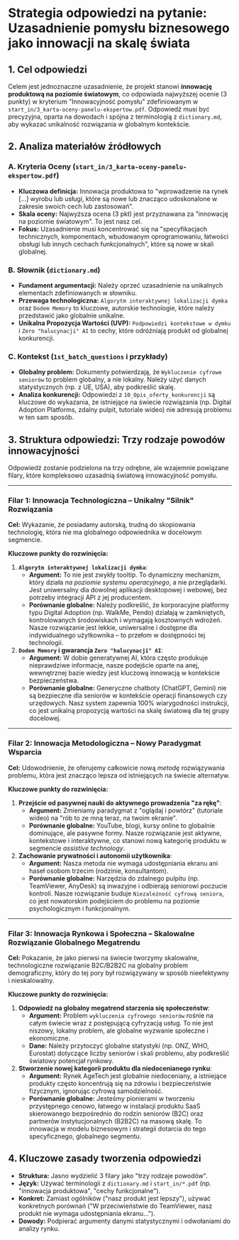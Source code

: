 # Strategia odpowiedzi na pytanie: Uzasadnienie pomysłu biznesowego jako innowacji na skalę świata

## 1. Cel odpowiedzi

Celem jest jednoznaczne uzasadnienie, że projekt stanowi **innowację produktową na poziomie światowym**, co odpowiada najwyższej ocenie (3 punkty) w kryterium "Innowacyjność pomysłu" zdefiniowanym w `start_in/3_karta-oceny-panelu-ekspertow.pdf`. Odpowiedź musi być precyzyjna, oparta na dowodach i spójna z terminologią z `dictionary.md`, aby wykazać unikalność rozwiązania w globalnym kontekście.

## 2. Analiza materiałów źródłowych

### A. Kryteria Oceny (`start_in/3_karta-oceny-panelu-ekspertow.pdf`)
- **Kluczowa definicja:** Innowacja produktowa to "wprowadzenie na rynek [...] wyrobu lub usługi, które są nowe lub znacząco udoskonalone w zakresie swoich cech lub zastosowań".
- **Skala oceny:** Najwyższa ocena (3 pkt) jest przyznawana za "innowację na poziomie światowym". To jest nasz cel.
- **Fokus:** Uzasadnienie musi koncentrować się na "specyfikacjach technicznych, komponentach, wbudowanym oprogramowaniu, łatwości obsługi lub innych cechach funkcjonalnych", które są nowe w skali globalnej.

### B. Słownik (`dictionary.md`)
- **Fundament argumentacji:** Należy oprzeć uzasadnienie na unikalnych elementach zdefiniowanych w słowniku.
- **Przewaga technologiczna:** `Algorytm interaktywnej lokalizacji dymka` oraz `Dodem Memory` to kluczowe, autorskie technologie, które należy przedstawić jako globalnie unikalne.
- **Unikalna Propozycja Wartości (UVP):** `Podpowiedzi kontekstowe w dymku` i `Zero "halucynacji" AI` to cechy, które odróżniają produkt od globalnej konkurencji.

### C. Kontekst (`1st_batch_questions` i przykłady)
- **Globalny problem:** Dokumenty potwierdzają, że `Wykluczenie cyfrowe seniorów` to problem globalny, a nie lokalny. Należy użyć danych statystycznych (np. z UE, USA), aby podkreślić skalę.
- **Analiza konkurencji:** Odpowiedzi z `10_Opis_oferty_konkurencji` są kluczowe do wykazania, że istniejące na świecie rozwiązania (np. Digital Adoption Platforms, zdalny pulpit, tutoriale wideo) nie adresują problemu w ten sam sposób.

## 3. Struktura odpowiedzi: Trzy rodzaje powodów innowacyjności

Odpowiedź zostanie podzielona na trzy odrębne, ale wzajemnie powiązane filary, które kompleksowo uzasadnią światową innowacyjność pomysłu.

---

### Filar 1: Innowacja Technologiczna – Unikalny "Silnik" Rozwiązania

**Cel:** Wykazanie, że posiadamy autorską, trudną do skopiowania technologię, która nie ma globalnego odpowiednika w docelowym segmencie.

**Kluczowe punkty do rozwinięcia:**
1.  **`Algorytm interaktywnej lokalizacji dymka`**:
    -   **Argument:** To nie jest zwykły tooltip. To dynamiczny mechanizm, który działa *na poziomie systemu operacyjnego*, a nie przeglądarki. Jest uniwersalny dla dowolnej aplikacji desktopowej i webowej, bez potrzeby integracji API z jej producentem.
    -   **Porównanie globalne:** Należy podkreślić, że korporacyjne platformy typu Digital Adoption (np. WalkMe, Pendo) działają w zamkniętych, kontrolowanych środowiskach i wymagają kosztownych wdrożeń. Nasze rozwiązanie jest lekkie, uniwersalne i dostępne dla indywidualnego użytkownika – to przełom w dostępności tej technologii.
2.  **`Dodem Memory` i gwarancja `Zero "halucynacji" AI`**:
    -   **Argument:** W dobie generatywnej AI, która często produkuje nieprawdziwe informacje, nasze podejście oparte na anej, wewnętrznej bazie wiedzy jest kluczową innowacją w kontekście bezpieczeństwa.
    -   **Porównanie globalne:** Generyczne chatboty (ChatGPT, Gemini) nie są bezpieczne dla seniorów w kontekście operacji finansowych czy urzędowych. Nasz system zapewnia 100% wiarygodności instrukcji, co jest unikalną propozycją wartości na skalę światową dla tej grupy docelowej.

---

### Filar 2: Innowacja Metodologiczna – Nowy Paradygmat Wsparcia

**Cel:** Udowodnienie, że oferujemy całkowicie nową *metodę* rozwiązywania problemu, która jest znacząco lepsza od istniejących na świecie alternatyw.

**Kluczowe punkty do rozwinięcia:**
1.  **Przejście od pasywnej nauki do aktywnego prowadzenia "za rękę"**:
    -   **Argument:** Zmieniamy paradygmat z "oglądaj i powtórz" (tutoriale wideo) na "rób to ze mną teraz, na twoim ekranie".
    -   **Porównanie globalne:** YouTube, blogi, kursy online to globalnie dominujące, ale pasywne formy. Nasze rozwiązanie jest aktywne, kontekstowe i interaktywne, co stanowi nową kategorię produktu w segmencie *assistive technology*.
2.  **Zachowanie prywatności i autonomii użytkownika**:
    -   **Argument:** Nasza metoda nie wymaga udostępniania ekranu ani haseł osobom trzecim (rodzinie, konsultantom).
    -   **Porównanie globalne:** Narzędzia do zdalnego pulpitu (np. TeamViewer, AnyDesk) są inwazyjne i odbierają seniorowi poczucie kontroli. Nasze rozwiązanie buduje `Niezależność cyfrową seniora`, co jest nowatorskim podejściem do problemu na poziomie psychologicznym i funkcjonalnym.

---

### Filar 3: Innowacja Rynkowa i Społeczna – Skalowalne Rozwiązanie Globalnego Megatrendu

**Cel:** Pokazanie, że jako pierwsi na świecie tworzymy skalowalne, technologiczne rozwiązanie B2C/B2B2C na globalny problem demograficzny, który do tej pory był rozwiązywany w sposób nieefektywny i nieskalowalny.

**Kluczowe punkty do rozwinięcia:**
1.  **Odpowiedź na globalny megatrend starzenia się społeczeństw**:
    -   **Argument:** Problem `wykluczenia cyfrowego seniorów` rośnie na całym świecie wraz z postępującą cyfryzacją usług. To nie jest niszowy, lokalny problem, ale globalne wyzwanie społeczne i ekonomiczne.
    -   **Dane:** Należy przytoczyć globalne statystyki (np. ONZ, WHO, Eurostat) dotyczące liczby seniorów i skali problemu, aby podkreślić światowy potencjał rynkowy.
2.  **Stworzenie nowej kategorii produktu dla niedocenianego rynku**:
    -   **Argument:** Rynek AgeTech jest globalnie niedoceniany, a istniejące produkty często koncentrują się na zdrowiu i bezpieczeństwie fizycznym, ignorując cyfrową samodzielność.
    -   **Porównanie globalne:** Jesteśmy pionierami w tworzeniu przystępnego cenowo, łatwego w instalacji produktu SaaS skierowanego bezpośrednio do rodzin seniorów (B2C) oraz partnerów instytucjonalnych (B2B2C) na masową skalę. To innowacja w modelu biznesowym i strategii dotarcia do tego specyficznego, globalnego segmentu.

## 4. Kluczowe zasady tworzenia odpowiedzi

- **Struktura:** Jasno wydzielić 3 filary jako "trzy rodzaje powodów".
- **Język:** Używać terminologii z `dictionary.md` i `start_in/*.pdf` (np. "innowacja produktowa", "cechy funkcjonalne").
- **Konkret:** Zamiast ogólników ("nasz produkt jest lepszy"), używać konkretnych porównań ("W przeciwieństwie do TeamViewer, nasz produkt nie wymaga udostępniania ekranu...").
- **Dowody:** Podpierać argumenty danymi statystycznymi i odwołaniami do analizy rynku.
